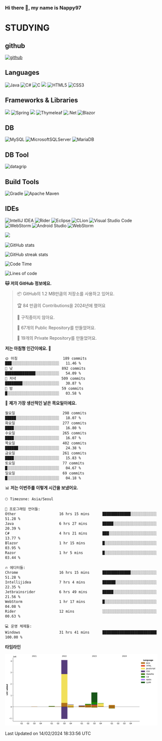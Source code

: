 ### Hi there 👋, my name is Nappy97

# STUDYING
## github
[<img src='https://cdn.jsdelivr.net/npm/simple-icons@3.0.1/icons/github.svg' alt='github' height='40'>](https://github.com/Nappy97)  

## Languages
![Java](https://img.shields.io/badge/java-%23ED8B00.svg?style=for-the-badge&logo=openjdk&logoColor=white) ![C#](https://img.shields.io/badge/c%23-%23239120.svg?style=for-the-badge&logo=c-sharp&logoColor=white) ![C](https://img.shields.io/badge/c-%2300599C.svg?style=for-the-badge&logo=c&logoColor=white) <img src="https://img.shields.io/badge/javascript-F7DF1E?style=for-the-badge&logo=javascript&logoColor=black"> ![HTML5](https://img.shields.io/badge/html5-%23E34F26.svg?style=for-the-badge&logo=html5&logoColor=white) ![CSS3](https://img.shields.io/badge/css3-%231572B6.svg?style=for-the-badge&logo=css3&logoColor=white)

## Frameworks & Libraries
<img src="https://img.shields.io/badge/bootstrap-7952B3?style=for-the-badge&logo=bootstrap&logoColor=white"> ![Spring](https://img.shields.io/badge/spring-%236DB33F.svg?style=for-the-badge&logo=spring&logoColor=white) <img src="https://img.shields.io/badge/jQuery-0769AD?style=for-the-badge&logo=jquery&logoColor=white"> ![Thymeleaf](https://img.shields.io/badge/Thymeleaf-%23005C0F.svg?style=for-the-badge&logo=Thymeleaf&logoColor=white) ![.Net](https://img.shields.io/badge/.NET-5C2D91?style=for-the-badge&logo=.net&logoColor=white) ![Blazor](https://img.shields.io/badge/blazor-%235C2D91.svg?style=for-the-badge&logo=blazor&logoColor=white)

## DB
![MySQL](https://img.shields.io/badge/mysql-%2300f.svg?style=for-the-badge&logo=mysql&logoColor=white) ![MicrosoftSQLServer](https://img.shields.io/badge/Microsoft%20SQL%20Server-CC2927?style=for-the-badge&logo=microsoft%20sql%20server&logoColor=white) ![MariaDB](https://img.shields.io/badge/MariaDB-003545?style=for-the-badge&logo=mariadb&logoColor=white)

## DB Tool
![datagrip](https://img.shields.io/badge/datagrip-9681EB?style=flat&logo=datagrip)

## Build Tools
![Gradle](https://img.shields.io/badge/Gradle-02303A.svg?style=for-the-badge&logo=Gradle&logoColor=white) ![Apache Maven](https://img.shields.io/badge/Apache%20Maven-C71A36?style=for-the-badge&logo=Apache%20Maven&logoColor=white)

## IDEs
![IntelliJ IDEA](https://img.shields.io/badge/IntelliJIDEA-000000.svg?style=for-the-badge&logo=intellij-idea&logoColor=white) ![Rider](https://img.shields.io/badge/Rider-000000.svg?style=for-the-badge&logo=Rider&logoColor=white&color=black&labelColor=crimson) ![Eclipse](https://img.shields.io/badge/Eclipse-FE7A16.svg?style=for-the-badge&logo=Eclipse&logoColor=white) ![CLion](https://img.shields.io/badge/CLion-black?style=for-the-badge&logo=clion&logoColor=white) ![Visual Studio Code](https://img.shields.io/badge/Visual%20Studio%20Code-0078d7.svg?style=for-the-badge&logo=visual-studio-code&logoColor=white) ![WebStorm](https://img.shields.io/badge/webstorm-143?style=for-the-badge&logo=webstorm&logoColor=white&color=black) ![Android Studio](https://img.shields.io/badge/Android%20Studio-3DDC84.svg?style=for-the-badge&logo=android-studio&logoColor=white) ![WebStorm](https://img.shields.io/badge/webstorm-143?style=for-the-badge&logo=webstorm&logoColor=white&color=black)

<div>
  <img  src="https://github-readme-stats.vercel.app/api/top-langs/?username=Nappy97&langs_count=8&exclude_repo=Example-deep-learning-from-scratch&layout=compact&line_height=24&hide_border=true&title_color=d88e82&card_width=280">
<div>
  
![GitHub stats](https://github-readme-stats.vercel.app/api?username=Nappy97&show_icons=true)  

![GitHub streak stats](https://github-readme-streak-stats.herokuapp.com/?user=Nappy97)  

<!--START_SECTION:waka-->
![Code Time](http://img.shields.io/badge/Code%20Time-1%2C515%20hrs%2050%20mins-blue)

![Lines of code](https://img.shields.io/badge/%EC%A0%80%EB%8A%94%20%EC%97%AC%ED%83%9C%EA%B9%8C%EC%A7%80%20-6.4%20million%20%EC%A4%84%EC%9D%98%20%EC%BD%94%EB%93%9C%EB%A5%BC%20%EC%9E%91%EC%84%B1%ED%96%88%EC%96%B4%EC%9A%94.-blue)

**🐱 저의 GitHub 정보에요.** 

> 📦 GitHub의 1.2 MB만큼의 저장소를 사용하고 있어요. 
 > 
> 🏆 84 만큼의 Contributions을 2024년에 했어요
 > 
> 🚫 구직중이지 않아요.
 > 
> 📜 67개의 Public Repository를 만들었어요. 
 > 
> 🔑 19개의 Private Repository를 만들었어요. 
 > 
**저는 아침형 인간이에요. 🐤** 

```text
🌞 아침                     189 commits         ███░░░░░░░░░░░░░░░░░░░░░░   11.46 % 
🌆 낮　                     892 commits         ██████████████░░░░░░░░░░░   54.09 % 
🌃 저녁                     509 commits         ████████░░░░░░░░░░░░░░░░░   30.87 % 
🌙 밤　                     59 commits          █░░░░░░░░░░░░░░░░░░░░░░░░   03.58 % 
```
📅 **제가 가장 생산적인 날은 목요일이에요.** 

```text
월요일                      298 commits         █████░░░░░░░░░░░░░░░░░░░░   18.07 % 
화요일                      277 commits         ████░░░░░░░░░░░░░░░░░░░░░   16.80 % 
수요일                      265 commits         ████░░░░░░░░░░░░░░░░░░░░░   16.07 % 
목요일                      402 commits         ██████░░░░░░░░░░░░░░░░░░░   24.38 % 
금요일                      261 commits         ████░░░░░░░░░░░░░░░░░░░░░   15.83 % 
토요일                      77 commits          █░░░░░░░░░░░░░░░░░░░░░░░░   04.67 % 
일요일                      69 commits          █░░░░░░░░░░░░░░░░░░░░░░░░   04.18 % 
```


📊 **저는 이번주를 이렇게 시간을 보냈어요.** 

```text
🕑︎ Timezone: Asia/Seoul

💬 프로그래밍 언어들: 
Other                    16 hrs 15 mins      █████████████░░░░░░░░░░░░   51.28 % 
Java                     6 hrs 27 mins       █████░░░░░░░░░░░░░░░░░░░░   20.39 % 
C#                       4 hrs 21 mins       ███░░░░░░░░░░░░░░░░░░░░░░   13.77 % 
Blazor                   1 hr 15 mins        █░░░░░░░░░░░░░░░░░░░░░░░░   03.95 % 
Razor                    1 hr 5 mins         █░░░░░░░░░░░░░░░░░░░░░░░░   03.44 % 

🔥 에디터들: 
Chrome                   16 hrs 15 mins      █████████████░░░░░░░░░░░░   51.28 % 
Intellijidea             7 hrs 4 mins        ██████░░░░░░░░░░░░░░░░░░░   22.35 % 
Jetbrainsrider           6 hrs 49 mins       █████░░░░░░░░░░░░░░░░░░░░   21.56 % 
WebStorm                 1 hr 17 mins        █░░░░░░░░░░░░░░░░░░░░░░░░   04.08 % 
Rider                    12 mins             ░░░░░░░░░░░░░░░░░░░░░░░░░   00.63 % 

💻 운영 체제들: 
Windows                  31 hrs 41 mins      █████████████████████████   100.00 % 
```

**타임라인**

![Lines of Code chart](https://raw.githubusercontent.com/Nappy97/Nappy97/main/assets/bar_graph.png)


 Last Updated on 14/02/2024 18:33:56 UTC
<!--END_SECTION:waka-->
